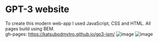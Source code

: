 # GPT-3 website
To create this modern web-app I used JavaScript, CSS and HTML. All pages build using BEM.<br>
gh-pages: https://katsubodmytro.github.io/gp3-jsm/
![image](https://github.com/KatsuboDmytro/gp3-jsm/assets/103748028/ee9b3b93-f2d0-457c-ace4-1d256a32a30b)
![image](https://github.com/KatsuboDmytro/gp3-jsm/assets/103748028/6e90517e-9c46-4a5e-a9cd-ca6a8c29e41f)
